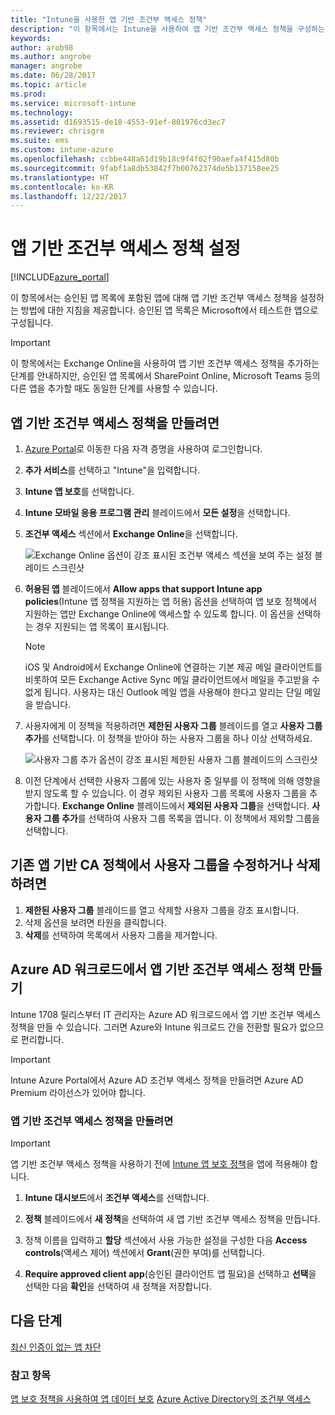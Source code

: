 ```yaml
---
title: "Intune을 사용한 앱 기반 조건부 액세스 정책"
description: "이 항목에서는 Intune을 사용하여 앱 기반 조건부 액세스 정책을 구성하는 방법을 설명합니다."
keywords: 
author: arob98
ms.author: angrobe
manager: angrobe
ms.date: 06/28/2017
ms.topic: article
ms.prod: 
ms.service: microsoft-intune
ms.technology: 
ms.assetid: d1693515-de18-4553-91ef-801976cd3ec7
ms.reviewer: chrisgre
ms.suite: ems
ms.custom: intune-azure
ms.openlocfilehash: ccbbe448a61d19b18c9f4f02f90aefa4f415d80b
ms.sourcegitcommit: 9fabf1a8db53842f7b00762374de5b137158ee25
ms.translationtype: HT
ms.contentlocale: ko-KR
ms.lasthandoff: 12/22/2017
---
```

# <a name="set-up-app-based-conditional-access-policies"></a>앱 기반 조건부 액세스 정책 설정

[!INCLUDE[azure_portal](./includes/azure_portal.md)]

이 항목에서는 승인된 앱 목록에 포함된 앱에 대해 앱 기반 조건부 액세스 정책을 설정하는 방법에 대한 지침을 제공합니다. 승인된 앱 목록은 Microsoft에서 테스트한 앱으로 구성됩니다.

> [!IMPORTANT]
> 이 항목에서는 Exchange Online을 사용하여 앱 기반 조건부 액세스 정책을 추가하는 단계를 안내하지만, 승인된 앱 목록에서 SharePoint Online, Microsoft Teams 등의 다른 앱을 추가할 때도 동일한 단계를 사용할 수 있습니다.

## <a name="to-create-an-app-based-conditional-access-policy"></a>앱 기반 조건부 액세스 정책을 만들려면
1.  [Azure Portal](https://portal.azure.com)로 이동한 다음 자격 증명을 사용하여 로그인합니다.

2.  **추가 서비스**를 선택하고 "Intune"을 입력합니다.

3.  **Intune 앱 보호**를 선택합니다.

4.  **Intune 모바일 응용 프로그램 관리** 블레이드에서 **모든 설정**을 선택합니다.

5.  **조건부 액세스** 섹션에서 **Exchange Online**을 선택합니다.

    ![Exchange Online 옵션이 강조 표시된 조건부 액세스 섹션을 보여 주는 설정 블레이드 스크린샷](./media/MAM-conditional-access-1.png)

6. **허용된 앱** 블레이드에서 **Allow apps that support Intune app policies**(Intune 앱 정책을 지원하는 앱 허용) 옵션을 선택하여 앱 보호 정책에서 지원하는 앱만 Exchange Online에 액세스할 수 있도록 합니다. 이 옵션을 선택하는 경우 지원되는 앱 목록이 표시됩니다.

    > [!NOTE]
    > iOS 및 Android에서 Exchange Online에 연결하는 기본 제공 메일 클라이언트를 비롯하여 모든 Exchange Active Sync 메일 클라이언트에서 메일을 주고받을 수 없게 됩니다. 사용자는 대신 Outlook 메일 앱을 사용해야 한다고 알리는 단일 메일을 받습니다.

7. 사용자에게 이 정책을 적용하려면 **제한된 사용자 그룹** 블레이드를 열고 **사용자 그룹 추가**를 선택합니다. 이 정책을 받아야 하는 사용자 그룹을 하나 이상 선택하세요.

    ![사용자 그룹 추가 옵션이 강조 표시된 제한된 사용자 그룹 블레이드의 스크린샷](./media/mam-ca-add-user-group.png)

8. 이전 단계에서 선택한 사용자 그룹에 있는 사용자 중 일부를 이 정책에 의해 영향을 받지 않도록 할 수 있습니다. 이 경우 제외된 사용자 그룹 목록에 사용자 그룹을 추가합니다. **Exchange Online** 블레이드에서 **제외된 사용자 그룹**을 선택합니다. **사용자 그룹 추가**를 선택하여 사용자 그룹 목록을 엽니다. 이 정책에서 제외할 그룹을 선택합니다.

## <a name="to-modify-or-delete-user-groups-from-an-existing-app-based-ca-policy"></a>기존 앱 기반 CA 정책에서 사용자 그룹을 수정하거나 삭제하려면

1. **제한된 사용자 그룹** 블레이드를 열고 삭제할 사용자 그룹을 강조 표시합니다.
2. 삭제 옵션을 보려면 타원을 클릭합니다.
3. **삭제**를 선택하여 목록에서 사용자 그룹을 제거합니다.

## <a name="create-app-based-conditional-access-policies-in-azure-ad-workload"></a>Azure AD 워크로드에서 앱 기반 조건부 액세스 정책 만들기

Intune 1708 릴리스부터 IT 관리자는 Azure AD 워크로드에서 앱 기반 조건부 액세스 정책을 만들 수 있습니다. 그러면 Azure와 Intune 워크로드 간을 전환할 필요가 없으므로 편리합니다.

> [!IMPORTANT]
> Intune Azure Portal에서 Azure AD 조건부 액세스 정책을 만들려면 Azure AD Premium 라이선스가 있어야 합니다.

### <a name="to-create-an-app-based-conditional-access-policy"></a>앱 기반 조건부 액세스 정책을 만들려면

> [!IMPORTANT]
> 앱 기반 조건부 액세스 정책을 사용하기 전에 [Intune 앱 보호 정책](app-protection-policies.md)을 앱에 적용해야 합니다.

1. **Intune 대시보드**에서 **조건부 액세스**를 선택합니다.

2. **정책** 블레이드에서 **새 정책**을 선택하여 새 앱 기반 조건부 액세스 정책을 만듭니다.

4. 정책 이름을 입력하고 **할당** 섹션에서 사용 가능한 설정을 구성한 다음 **Access controls**(액세스 제어) 섹션에서 **Grant**(권한 부여)를 선택합니다.

5. **Require approved client app**(승인된 클라이언트 앱 필요)을 선택하고 **선택**을 선택한 다음 **확인**을 선택하여 새 정책을 저장합니다.

## <a name="next-steps"></a>다음 단계
[최신 인증이 없는 앱 차단](app-modern-authentication-block.md)

### <a name="see-also"></a>참고 항목

[앱 보호 정책을 사용하여 앱 데이터 보호](app-protection-policies.md)
[Azure Active Directory의 조건부 액세스](https://docs.microsoft.com/azure/active-directory/active-directory-conditional-access)

